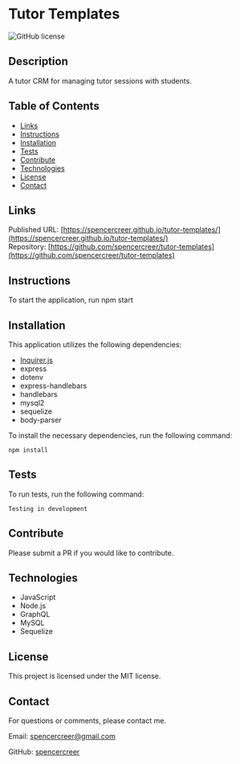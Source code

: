 # Tutor Templates
![GitHub license](https://img.shields.io/badge/license-MIT-blue.svg)

## Description
A tutor CRM for managing tutor sessions with students.

## Table of Contents
* [Links](#links)
* [Instructions](#instructions) 
* [Installation](#installations) 
* [Tests](#tests)
* [Contribute](#contribute) 
* [Technologies](#technologies)  
* [License](#license)
* [Contact](#contact)

## Links
Published URL: [https://spencercreer.github.io/tutor-templates/](https://spencercreer.github.io/tutor-templates/)<br>
Repository: [https://github.com/spencercreer/tutor-templates](https://github.com/spencercreer/tutor-templates)

## Instructions
To start the application, run npm start

## Installation
This application utilizes the following dependencies:
* [Inquirer.js](https://www.npmjs.com/package/inquirer)
* express
* dotenv
* express-handlebars
* handlebars
* mysql2
* sequelize
* body-parser

To install the necessary dependencies, run the following command:

  ```
  npm install
  ```
## Tests
To run tests, run the following command:

  ```
  Testing in development
  ```
    
## Contribute
Please submit a PR if you would like to contribute.

## Technologies
 * JavaScript
 * Node.js
 * GraphQL
 * MySQL
 * Sequelize

## License
This project is licensed under the MIT license.

## Contact
For questions or comments, please contact me.

Email: <a href="mailto: spencercreer@gmail.com" target="_blank">spencercreer@gmail.com</a>

GitHub: [spencercreer](https://github.com/spencercreer/)
